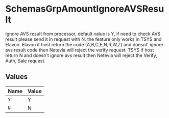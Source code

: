 # SchemasGrpAmountIgnoreAVSResult

Ignore AVS result from processor, default value is Y, if need to check AVS result please send it in request with N. the feature only works in TSYS and Elavon. Elavon if host return the code (A,B,C,E,N,R,W,Z) and doesnt' ignore avs result code then Netevia will reject the verify request. TSYS if host return N and doesn't ignore avs result then Netevia will reject the Verify, Auth, Sale request.


## Values

| Name  | Value |
| ----- | ----- |
| `Y`   | Y     |
| `N`   | N     |